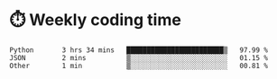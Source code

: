 
# :stopwatch: Weekly coding time
<!--START_SECTION:waka-->

```text
Python       3 hrs 34 mins   ████████████████████████▒   97.99 %
JSON         2 mins          ▒░░░░░░░░░░░░░░░░░░░░░░░░   01.15 %
Other        1 min           ▒░░░░░░░░░░░░░░░░░░░░░░░░   00.81 %
```

<!--END_SECTION:waka-->


<!-- <p> <img src="https://github-readme-stats.vercel.app/api?username=cozgerest&show_icons=true&hide_border=false" />  </p> -->

